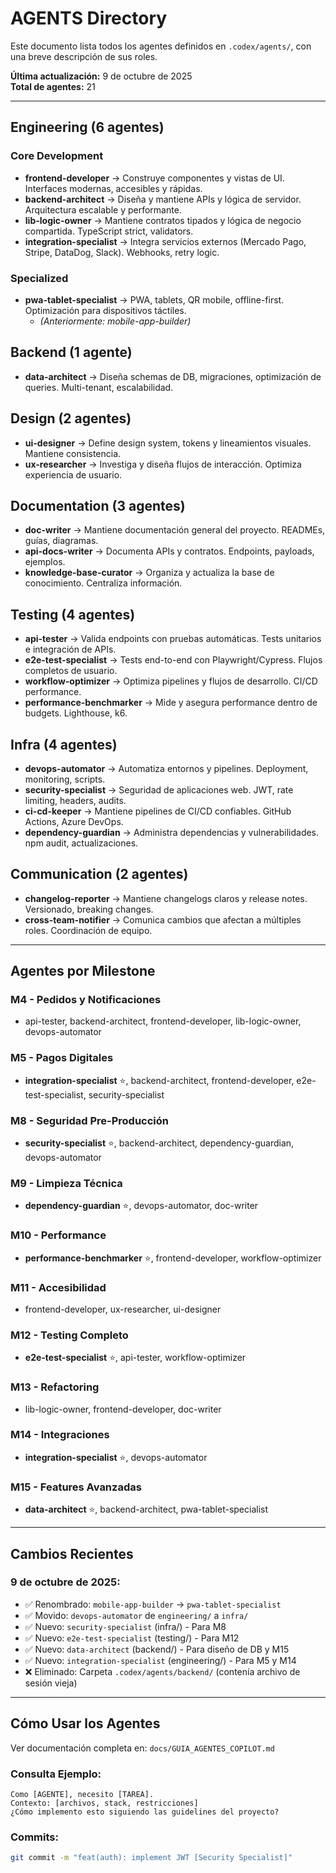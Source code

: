 ﻿# AGENTS Directory

Este documento lista todos los agentes definidos en `.codex/agents/`, con una breve descripción de sus roles.

**Última actualización:** 9 de octubre de 2025  
**Total de agentes:** 21

---

## Engineering (6 agentes)

### Core Development
- **frontend-developer** → Construye componentes y vistas de UI. Interfaces modernas, accesibles y rápidas.
- **backend-architect** → Diseña y mantiene APIs y lógica de servidor. Arquitectura escalable y performante.
- **lib-logic-owner** → Mantiene contratos tipados y lógica de negocio compartida. TypeScript strict, validators.
- **integration-specialist** → Integra servicios externos (Mercado Pago, Stripe, DataDog, Slack). Webhooks, retry logic.

### Specialized
- **pwa-tablet-specialist** → PWA, tablets, QR mobile, offline-first. Optimización para dispositivos táctiles.
  - _(Anteriormente: mobile-app-builder)_

## Backend (1 agente)
- **data-architect** → Diseña schemas de DB, migraciones, optimización de queries. Multi-tenant, escalabilidad.

## Design (2 agentes)
- **ui-designer** → Define design system, tokens y lineamientos visuales. Mantiene consistencia.
- **ux-researcher** → Investiga y diseña flujos de interacción. Optimiza experiencia de usuario.

## Documentation (3 agentes)
- **doc-writer** → Mantiene documentación general del proyecto. READMEs, guías, diagramas.
- **api-docs-writer** → Documenta APIs y contratos. Endpoints, payloads, ejemplos.
- **knowledge-base-curator** → Organiza y actualiza la base de conocimiento. Centraliza información.

## Testing (4 agentes)
- **api-tester** → Valida endpoints con pruebas automáticas. Tests unitarios e integración de APIs.
- **e2e-test-specialist** → Tests end-to-end con Playwright/Cypress. Flujos completos de usuario.
- **workflow-optimizer** → Optimiza pipelines y flujos de desarrollo. CI/CD performance.
- **performance-benchmarker** → Mide y asegura performance dentro de budgets. Lighthouse, k6.

## Infra (4 agentes)
- **devops-automator** → Automatiza entornos y pipelines. Deployment, monitoring, scripts.
- **security-specialist** → Seguridad de aplicaciones web. JWT, rate limiting, headers, audits.
- **ci-cd-keeper** → Mantiene pipelines de CI/CD confiables. GitHub Actions, Azure DevOps.
- **dependency-guardian** → Administra dependencias y vulnerabilidades. npm audit, actualizaciones.

## Communication (2 agentes)
- **changelog-reporter** → Mantiene changelogs claros y release notes. Versionado, breaking changes.
- **cross-team-notifier** → Comunica cambios que afectan a múltiples roles. Coordinación de equipo.

---

## Agentes por Milestone

### M4 - Pedidos y Notificaciones
- api-tester, backend-architect, frontend-developer, lib-logic-owner, devops-automator

### M5 - Pagos Digitales
- **integration-specialist** ⭐, backend-architect, frontend-developer, e2e-test-specialist, security-specialist

### M8 - Seguridad Pre-Producción
- **security-specialist** ⭐, backend-architect, dependency-guardian, devops-automator

### M9 - Limpieza Técnica
- **dependency-guardian** ⭐, devops-automator, doc-writer

### M10 - Performance
- **performance-benchmarker** ⭐, frontend-developer, workflow-optimizer

### M11 - Accesibilidad
- frontend-developer, ux-researcher, ui-designer

### M12 - Testing Completo
- **e2e-test-specialist** ⭐, api-tester, workflow-optimizer

### M13 - Refactoring
- lib-logic-owner, frontend-developer, doc-writer

### M14 - Integraciones
- **integration-specialist** ⭐, devops-automator

### M15 - Features Avanzadas
- **data-architect** ⭐, backend-architect, pwa-tablet-specialist

---

## Cambios Recientes

### 9 de octubre de 2025:
- ✅ Renombrado: `mobile-app-builder` → `pwa-tablet-specialist`
- ✅ Movido: `devops-automator` de `engineering/` a `infra/`
- ✅ Nuevo: `security-specialist` (infra/) - Para M8
- ✅ Nuevo: `e2e-test-specialist` (testing/) - Para M12
- ✅ Nuevo: `data-architect` (backend/) - Para diseño de DB y M15
- ✅ Nuevo: `integration-specialist` (engineering/) - Para M5 y M14
- ❌ Eliminado: Carpeta `.codex/agents/backend/` (contenía archivo de sesión vieja)

---

## Cómo Usar los Agentes

Ver documentación completa en: `docs/GUIA_AGENTES_COPILOT.md`

### Consulta Ejemplo:
```
Como [AGENTE], necesito [TAREA].
Contexto: [archivos, stack, restricciones]
¿Cómo implemento esto siguiendo las guidelines del proyecto?
```

### Commits:
```bash
git commit -m "feat(auth): implement JWT [Security Specialist]"
```
